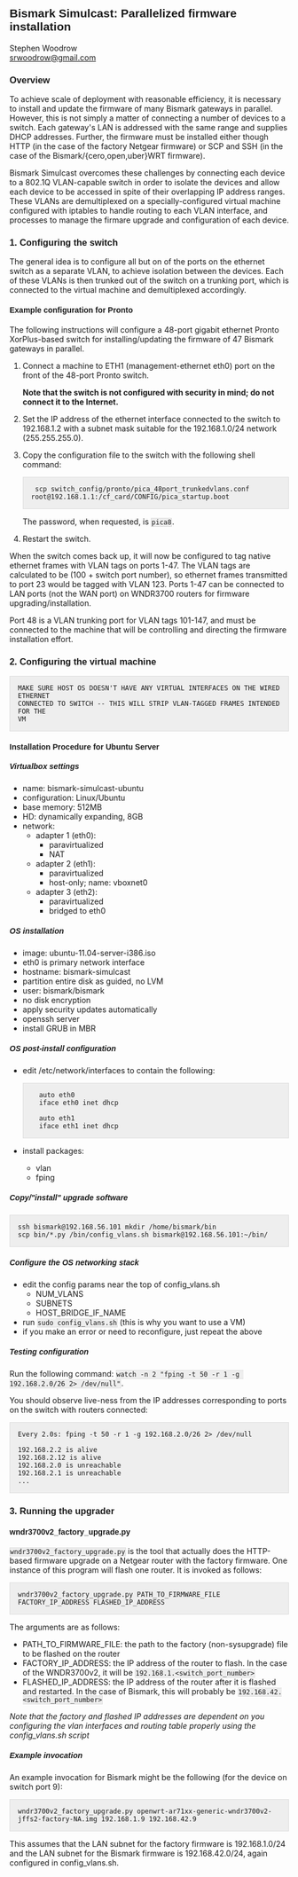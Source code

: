 <style>pre code {border: none; background-color: none; padding: 0;} pre, code {border: 1px solid #ddd; background-color: #eee;} pre {padding: 1em;} h1, h2, h3, h4, h5, h6{font-family: Helvetica, Arial, sans-serif;} body {margin: 3em 6em 3em 6em;}</style>

## Bismark Simulcast: Parallelized firmware installation
Stephen Woodrow<br />
<srwoodrow@gmail.com>

### Overview

To achieve scale of deployment with reasonable efficiency, it is necessary to
install and update the firmware of many Bismark gateways in parallel. However,
this is not simply a matter of connecting a number of devices to a switch. Each
gateway's LAN is addressed with the same range and supplies DHCP addresses.
Further, the firmware must be installed either though HTTP (in the case of the
factory Netgear firmware) or SCP and SSH (in the case of the
Bismark/{cero,open,uber}WRT firmware).

Bismark Simulcast overcomes these challenges by connecting each device to a
802.1Q VLAN-capable switch in order to isolate the devices and allow each
device to be accessed in spite of their overlapping IP address ranges. These
VLANs are demultiplexed on a specially-configured virtual machine configured
with iptables to handle routing to each VLAN interface, and processes to manage
the firmare upgrade and configuration of each device.


### 1. Configuring the switch

The general idea is to configure all but on of the ports on the ethernet switch
as a separate VLAN, to achieve isolation between the devices. Each of these
VLANs is then trunked out of the switch on a trunking port, which is connected
to the virtual machine and demultiplexed accordingly.

#### Example configuration for Pronto

The following instructions will configure a 48-port gigabit ethernet Pronto
XorPlus-based switch for installing/updating the firmware of 47 Bismark
gateways in parallel.

1. Connect a machine to ETH1 (management-ethernet eth0) port on the front of
the 48-port Pronto switch.

    **Note that the switch is not configured with security in mind; do not
    connect it to the Internet.**

2. Set the IP address of the ethernet interface connected to the switch to
192.168.1.2 with a subnet mask suitable for the 192.168.1.0/24 network
(255.255.255.0).

3. Copy the configuration file to the switch with the following shell command:

        scp switch_config/pronto/pica_48port_trunkedvlans.conf root@192.168.1.1:/cf_card/CONFIG/pica_startup.boot

    The password, when requested, is `pica8`.

4. Restart the switch.

When the switch comes back up, it will now be configured to tag native ethernet
frames with VLAN tags on ports 1-47. The VLAN tags are calculated to be (100 +
switch port number), so ethernet frames transmitted to port 23 would be tagged
with VLAN 123. Ports 1-47 can be connected to LAN ports (not the WAN port) on
WNDR3700 routers for firmware upgrading/installation.

Port 48 is a VLAN trunking port for VLAN tags 101-147, and must be connected to
the machine that will be controlling and directing the firmware installation
effort.

### 2. Configuring the virtual machine

    MAKE SURE HOST OS DOESN'T HAVE ANY VIRTUAL INTERFACES ON THE WIRED ETHERNET
    CONNECTED TO SWITCH -- THIS WILL STRIP VLAN-TAGGED FRAMES INTENDED FOR THE
    VM

#### Installation Procedure for Ubuntu Server

##### Virtualbox settings
- name: bismark-simulcast-ubuntu
- configuration: Linux/Ubuntu
- base memory: 512MB
- HD: dynamically expanding, 8GB
- network:
    - adapter 1 (eth0):
        - paravirtualized
        - NAT
    - adapter 2 (eth1):
        - paravirtualized
        - host-only; name: vboxnet0
    - adapter 3 (eth2):
        - paravirtualized
        - bridged to eth0

##### OS installation
- image: ubuntu-11.04-server-i386.iso
- eth0 is primary network interface
- hostname: bismark-simulcast
- partition entire disk as guided, no LVM
- user: bismark/bismark
- no disk encryption
- apply security updates automatically
- openssh server
- install GRUB in MBR

##### OS post-install configuration
- edit /etc/network/interfaces to contain the following:

        auto eth0
        iface eth0 inet dhcp

        auto eth1
        iface eth1 inet dhcp

- install packages:
    - vlan
    - fping

##### Copy/"install" upgrade software
    ssh bismark@192.168.56.101 mkdir /home/bismark/bin
    scp bin/*.py /bin/config_vlans.sh bismark@192.168.56.101:~/bin/

##### Configure the OS networking stack
- edit the config params near the top of config\_vlans.sh
    - NUM\_VLANS
    - SUBNETS
    - HOST\_BRIDGE\_IF\_NAME
- run `sudo config_vlans.sh` (this is why you want to use a VM)
- if you make an error or need to reconfigure, just repeat the above

##### Testing configuration

Run the following command: `watch -n 2 "fping -t 50 -r 1 -g 192.168.2.0/26 2>
/dev/null"`.

You should observe live-ness from the IP addresses corresponding to ports on
the switch with routers connected:

    Every 2.0s: fping -t 50 -r 1 -g 192.168.2.0/26 2> /dev/null

    192.168.2.2 is alive
    192.168.2.12 is alive
    192.168.2.0 is unreachable
    192.168.2.1 is unreachable
    ...


### 3. Running the upgrader

#### wndr3700v2\_factory\_upgrade.py

`wndr3700v2_factory_upgrade.py` is the tool that actually does the HTTP-based
firmware upgrade on a Netgear router with the factory firmware. One instance of
this program will flash one router. It is invoked as follows:

    wndr3700v2_factory_upgrade.py PATH_TO_FIRMWARE_FILE FACTORY_IP_ADDRESS FLASHED_IP_ADDRESS

The arguments are as follows:

- PATH\_TO\_FIRMWARE\_FILE: the path to the factory (non-sysupgrade) file to be
  flashed on the router
- FACTORY\_IP\_ADDRESS: the IP address of the router to flash. In the case of
  the WNDR3700v2, it will be `192.168.1.<switch_port_number>`
- FLASHED\_IP\_ADDRESS: the IP address of the router after it is flashed and
  restarted. In the case of Bismark, this will probably be
  `192.168.42.<switch_port_number>`

_Note that the factory and flashed IP addresses are dependent on you
configuring the vlan interfaces and routing table properly using the
config\_vlans.sh script_

##### Example invocation

An example invocation for Bismark might be the following (for the device on
switch port 9):

    wndr3700v2_factory_upgrade.py openwrt-ar71xx-generic-wndr3700v2-jffs2-factory-NA.img 192.168.1.9 192.168.42.9

This assumes that the LAN subnet for the factory firmware is 192.168.1.0/24 and
the LAN subnet for the Bismark firmware is 192.168.42.0/24, again configured in
config\_vlans.sh.
